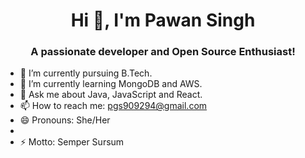 

<h1 align="center">Hi 👋, I'm Pawan Singh</h1>
<h3 align="center">A passionate developer and Open Source Enthusiast!</h3>

- 🔭 I’m currently pursuing B.Tech.
- 🌱 I’m currently learning MongoDB and AWS.
- 💬 Ask me about Java, JavaScript and React.
- 📫 How to reach me: pgs909294@gmail.com
- 😄 Pronouns: She/Her
- 
- ⚡ Motto: Semper Sursum

